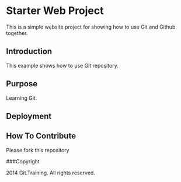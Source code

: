 # Starter Web Project

This is a simple website project for showing how to use Git and Github together.

## Introduction

This example shows how to use Git repository.

## Purpose

Learning Git.

## Deployment

## How To Contribute

Please fork this repository

###Copyright

2014 Git.Training. All rights reserved.
